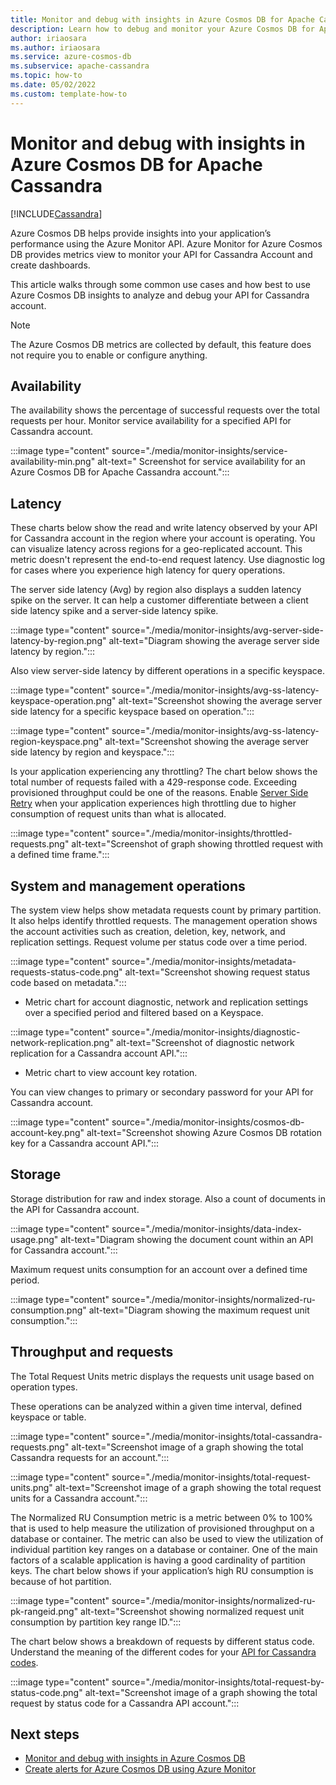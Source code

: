 ```yaml
---
title: Monitor and debug with insights in Azure Cosmos DB for Apache Cassandra
description: Learn how to debug and monitor your Azure Cosmos DB for Apache Cassandra account using insights
author: iriaosara
ms.author: iriaosara
ms.service: azure-cosmos-db
ms.subservice: apache-cassandra
ms.topic: how-to
ms.date: 05/02/2022
ms.custom: template-how-to
---
```


# Monitor and debug with insights in Azure Cosmos DB for Apache Cassandra
[!INCLUDE[Cassandra](../includes/appliesto-cassandra.md)]

Azure Cosmos DB helps provide insights into your application’s performance using the Azure Monitor API.  Azure Monitor for Azure Cosmos DB provides metrics view to monitor your API for Cassandra Account and create dashboards.

This article walks through some common use cases  and how best to use Azure Cosmos DB insights to analyze and debug your API for Cassandra account.
> [!NOTE]
> The Azure Cosmos DB metrics are collected by default, this feature does not require you to enable or configure anything.


## Availability
The availability shows the percentage of successful requests over the total requests per hour. Monitor service availability for a specified API for Cassandra account. 

:::image type="content" source="./media/monitor-insights/service-availability-min.png" alt-text=" Screenshot for service availability for an Azure Cosmos DB for Apache Cassandra account.":::


## Latency
These charts below show the read and write latency observed by your API for Cassandra account in the region where your account is operating. You can visualize latency across regions for a geo-replicated account. This metric doesn't represent the end-to-end request latency. Use diagnostic log for cases where you experience high latency for query operations.

The server side latency (Avg) by region also displays a sudden latency spike on the server. It can help a customer differentiate between a client side latency spike and a server-side latency spike.

:::image type="content" source="./media/monitor-insights/avg-server-side-latency-by-region.png" alt-text="Diagram showing the average server side latency by region.":::

Also view server-side latency by different operations in a specific keyspace.

:::image type="content" source="./media/monitor-insights/avg-ss-latency-keyspace-operation.png" alt-text="Screenshot showing the average server side latency for a specific keyspace based on operation.":::


:::image type="content" source="./media/monitor-insights/avg-ss-latency-region-keyspace.png" alt-text="Screenshot showing the average server side latency by region and keyspace.":::


Is your application experiencing any throttling? The chart below shows the total number of requests failed with a 429-response code. 
Exceeding provisioned throughput could be one of the reasons. Enable [Server Side Retry](./prevent-rate-limiting-errors.md) when your application experiences high throttling due to higher consumption of request units than what is allocated.

:::image type="content" source="./media/monitor-insights/throttled-requests.png" alt-text="Screenshot of graph showing throttled request with a defined time frame.":::



## System and management operations
The system view helps show metadata requests count by primary partition. It also helps identify throttled requests. The management operation shows the account activities such as creation, deletion, key, network, and replication settings. Request volume per status code over a time period.

:::image type="content" source="./media/monitor-insights/metadata-requests-status-code.png" alt-text="Screenshot showing request status code based on metadata.":::

- Metric chart for account diagnostic, network and replication settings over a specified period and filtered based on a Keyspace.

:::image type="content" source="./media/monitor-insights/diagnostic-network-replication.png" alt-text="Screenshot of diagnostic network replication for a Cassandra account API.":::


- Metric chart to view account key rotation.

You can view changes to primary or secondary password for your API for Cassandra account.

:::image type="content" source="./media/monitor-insights/cosmos-db-account-key.png" alt-text="Screenshot showing Azure Cosmos DB rotation key for a Cassandra account API.":::


## Storage
Storage distribution for raw and index storage. Also a count of documents in the API for Cassandra account.

:::image type="content" source="./media/monitor-insights/data-index-usage.png" alt-text="Diagram showing the document count within an API for Cassandra account.":::

Maximum request units consumption for an account over a defined time period.

:::image type="content" source="./media/monitor-insights/normalized-ru-consumption.png" alt-text="Diagram showing the maximum request unit consumption.":::


## Throughput and requests
The Total Request Units metric displays the requests unit   usage based on operation types. 

These operations can be analyzed within a given time interval, defined keyspace or table.

:::image type="content" source="./media/monitor-insights/total-cassandra-requests.png" alt-text="Screenshot image of a graph showing the total Cassandra requests for an account.":::

:::image type="content" source="./media/monitor-insights/total-request-units.png" alt-text="Screenshot image of a graph showing the total request units for a Cassandra account.":::

The Normalized RU Consumption metric is a metric between 0% to 100% that is used to help measure the utilization of provisioned throughput on a database or container. The metric can also be used to view the utilization of individual partition key ranges on a database or container. One of the main factors of a scalable application is having a good cardinality of partition keys.
The chart below shows if your application’s high RU consumption is because of hot partition.

:::image type="content" source="./media/monitor-insights/normalized-ru-pk-rangeid.png" alt-text="Screenshot showing normalized request unit consumption by partition key range ID.":::

The chart below shows a breakdown of requests by different status code. Understand the meaning of the different codes for your  [API for Cassandra codes](../monitor-reference.md#error-codes-for-cassandra).

:::image type="content" source="./media/monitor-insights/total-request-by-status-code.png" alt-text="Screenshot image of a graph showing the total request by status code for a Cassandra API account.":::


## Next steps
- [Monitor and debug with insights in Azure Cosmos DB](../use-metrics.md)
- [Create alerts for Azure Cosmos DB using Azure Monitor](../create-alerts.md)
